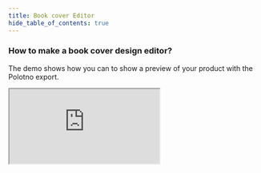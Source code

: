```yaml
---
title: Book cover Editor
hide_table_of_contents: true
---
```


### How to make a book cover design editor?

The demo shows how you can to show a preview of your product with the Polotno export.

<iframe
    src="https://codesandbox.io/embed/github/polotno-project/polotno-site/tree/source/examples/polotno-book-cover-editor?fontsize=11&hidenavigation=1&theme=dark&view=preview"
    style={{
      width: '100%',
      height: '700px',
      border: 0,
      overflow: 'hidden',
    }}
    title="Polotno demo"
    allow="geolocation; microphone; camera; midi; vr; accelerometer; gyroscope; payment; ambient-light-sensor; encrypted-media; usb"
    sandbox="allow-modals allow-forms allow-popups allow-scripts allow-same-origin allow-downloads"
  ></iframe>
